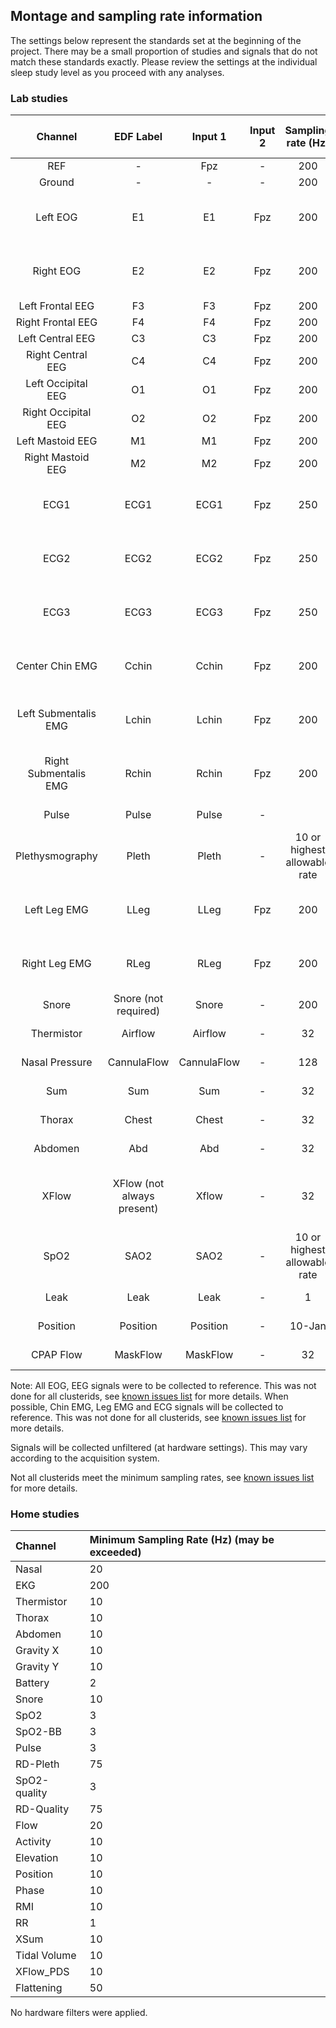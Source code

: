 ## Montage and sampling rate information

The settings below represent the standards set at the beginning of the project. There may be a small proportion of studies and signals that do not match these standards exactly. Please review the settings at the individual sleep study level as you proceed with any analyses.

### Lab studies

| Channel               | EDF Label                  | Input 1     | Input 2 | Sampling rate (Hz)           | Hardware filters (Hz) | Sensor type                       |
|:---------------------:|:--------------------------:|:-----------:|:-------:|:----------------------------:|:---------------------:|:---------------------------------:|
| REF                   | -                          | Fpz         | -       | 200                          | -                     | Gold cup                          |
| Ground                | -                          | -           | -       | 200                          | -                     | Gold cup                          |
| Left EOG              | E1                         | E1          | Fpz     | 200                          | -                     | Gold cup or Ag/AgCl patch         |
| Right EOG             | E2                         | E2          | Fpz     | 200                          | -                     | Gold cup or Ag/AgCl patch         |
| Left Frontal EEG      | F3                         | F3          | Fpz     | 200                          | -                     | Gold cup                          |
| Right Frontal EEG     | F4                         | F4          | Fpz     | 200                          | -                     | Gold cup                          |
| Left Central EEG      | C3                         | C3          | Fpz     | 200                          | -                     | Gold cup                          |
| Right Central EEG     | C4                         | C4          | Fpz     | 200                          | -                     | Gold cup                          |
| Left Occipital EEG    | O1                         | O1          | Fpz     | 200                          | -                     | Gold cup                          |
| Right Occipital EEG   | O2                         | O2          | Fpz     | 200                          | -                     | Gold cup                          |
| Left Mastoid EEG      | M1                         | M1          | Fpz     | 200                          | -                     | Gold cup                          |
| Right Mastoid EEG     | M2                         | M2          | Fpz     | 200                          | -                     | Gold cup                          |
| ECG1                  | ECG1                       | ECG1        | Fpz     | 250                          | -                     | Gold cup or Ag/AgCl patch         |
| ECG2                  | ECG2                       | ECG2        | Fpz     | 250                          | -                     | Gold cup or Ag/AgCl patch         |
| ECG3                  | ECG3                       | ECG3        | Fpz     | 250                          | -                     | Gold cup or Ag/AgCl patch         |
| Center Chin EMG       | Cchin                      | Cchin       | Fpz     | 200                          | -                     | Gold cup or Ag/AgCl patch         |
| Left Submentalis EMG  | Lchin                      | Lchin       | Fpz     | 200                          | -                     | Gold cup or Ag/AgCl patch         |
| Right Submentalis EMG | Rchin                      | Rchin       | Fpz     | 200                          | -                     | Gold cup or Ag/AgCl patch         |
| Pulse                 | Pulse                      | Pulse       | -       |                              | -                     | Variable by site                  |
| Plethysmography       | Pleth                      | Pleth       | -       | 10 or highest allowable rate | -                     | Variable by site                  |
| Left Leg EMG          | LLeg                       | LLeg        | Fpz     | 200                          | -                     | Gold cup or Ag/AgCl patch         |
| Right Leg EMG         | RLeg                       | RLeg        | Fpz     | 200                          | -                     | Gold cup or Ag/AgCl patch         |
| Snore                 | Snore (not required)       | Snore       | -       | 200                          | -                     | -                                 |
| Thermistor            | Airflow                    | Airflow     | -       | 32                           | -                     | Variable by site                  |
| Nasal Pressure        | CannulaFlow                | CannulaFlow | -       | 128                          | -                     | Variable by site                  |
| Sum                   | Sum                        | Sum         | -       | 32                           | -                     | Variable by site                  |
| Thorax                | Chest                      | Chest       | -       | 32                           | -                     | Variable by site                  |
| Abdomen               | Abd                        | Abd         | -       | 32                           | -                     | Variable by site                  |
| XFlow                 | XFlow (not always present) | Xflow       | -       | 32                           | -                     | Derived from Embla XactTrace belt |
| SpO2                  | SAO2                       | SAO2        | -       | 10 or highest allowable rate | -                     | Variable by site                  |
| Leak                  | Leak                       | Leak        | -       | 1                            | -                     | Variable by site                  |
| Position              | Position                   | Position    | -       | 10-Jan                       | -                     | Variable by site                  |
| CPAP Flow             | MaskFlow                   | MaskFlow    | -       | 32                           | -                     | Variable by site                  |

Note: All EOG, EEG signals were to be collected to reference. This was not done for all clusterids, see [known issues list](:pages_path:/polysomnography-introduction.md) for more details. When possible, Chin EMG, Leg EMG and ECG signals will be collected to reference.  This was not done for all clusterids, see [known issues list](:pages_path:/polysomnography-introduction.md) for more details.

Signals will be collected unfiltered (at hardware settings). This may vary according to the acquisition system.

Not all clusterids meet the minimum sampling rates, see [known issues list](:pages_path:/polysomnography-introduction.md) for more details.

### Home studies

|  Channel      |   Minimum Sampling Rate (Hz) (may be exceeded)  |
|:--------------|:------------------------------------------------|
| Nasal         | 20                                              |
| EKG           | 200                                             |
| Thermistor    | 10                                              |
| Thorax        | 10                                              |
| Abdomen       | 10                                              |
| Gravity X     | 10                                              |
| Gravity Y     | 10                                              |
| Battery       | 2                                               |
| Snore         | 10                                              |
| SpO2          | 3                                               |
| SpO2-BB       | 3                                               |
| Pulse         | 3                                               |
| RD-Pleth      | 75                                              |
| SpO2-quality  | 3                                               |
| RD-Quality    | 75                                              |
| Flow          | 20                                              |
| Activity      | 10                                              |
| Elevation     | 10                                              |
| Position      | 10                                              |
| Phase         | 10                                              |
| RMI           | 10                                              |
| RR            | 1                                               |
| XSum          | 10                                              |
| Tidal Volume  | 10                                              |
| XFlow_PDS     | 10                                              |
| Flattening    | 50                                              |

No hardware filters were applied.
